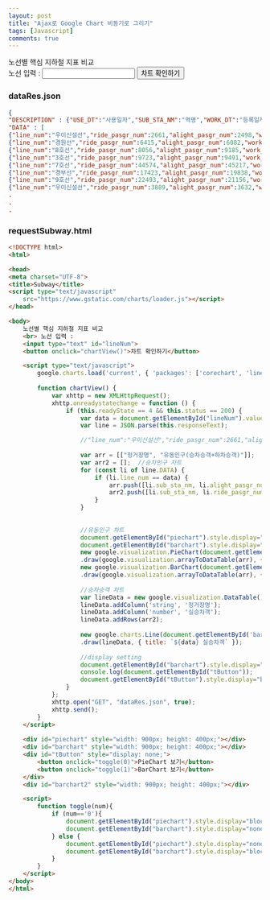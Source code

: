```yaml
---
layout: post
title: "Ajax로 Google Chart 비동기로 그리기"
tags: [Javascript]
comments: true
---
```


<script type="text/javascript" src="https://www.gstatic.com/charts/loader.js"></script>

노선별 핵심 지하철 지표 비교
<br> 노선 입력 :
<input type="text" id="lineNum">
<button onclick="chartView()">차트 확인하기</button>

<script type="text/javascript">
google.charts.load('current', { 'packages': ['corechart', 'line'] });

function chartView() {
    var xhttp = new XMLHttpRequest();
    xhttp.onreadystatechange = function () {
        if (this.readyState == 4 && this.status == 200) {
            var data = document.getElementById("lineNum").value;
            var line = JSON.parse(this.responseText);

            //"line_num":"우이신설선","ride_pasgr_num":2661,"alight_pasgr_num":2498,"work_dt":"20200810","use_dt":"20200807","sub_sta_nm":"4.19민주묘지"},
            
            var arr = [["정거장명", "유동인구(승차승객+하차승객)"]];	//유동인구 차트
            var arr2 = [];	//승차인구 차트
            for (const li of line.DATA) {
                if (li.line_num == data) {
                    arr.push([li.sub_sta_nm, li.alight_pasgr_num + li.ride_pasgr_num]);
                    arr2.push([li.sub_sta_nm, li.ride_pasgr_num - li.alight_pasgr_num]);
                }
            }
            
            
            //유동인구 차트
            document.getElementById("piechart").style.display="block";
            document.getElementById("barchart").style.display="block";
            new google.visualization.PieChart(document.getElementById('piechart'))
            .draw(google.visualization.arrayToDataTable(arr), { title: `${data} 유동인구` });
            new google.visualization.BarChart(document.getElementById('barchart'))
            .draw(google.visualization.arrayToDataTable(arr), { title: `${data} 유동인구` });
            
            //승차승객 차트
            var lineData = new google.visualization.DataTable();
            lineData.addColumn('string', '정거장명');
            lineData.addColumn('number', '실승차객');
            lineData.addRows(arr2);
            
            new google.charts.Line(document.getElementById('barchart2'))
            .draw(lineData, { title: `${data} 실승차객` });
            
            //display setting
            document.getElementById("barchart").style.display="none";
            console.log(document.getElementById("tButton"));
            document.getElementById("tButton").style.display="block";
        }
    };
    xhttp.open("GET", "dataRes.json", true);
    xhttp.send();
}
    
<div id="piechart" style="width: 900px; height: 400px;"></div>
<div id="barchart" style="width: 900px; height: 400px;"></div>
<div id="tButton" style="display: none;">
    <button onclick="toggle(0)">PieChart 보기</button>
    <button onclick="toggle(1)">BarChart 보기</button>
</div>
<div id="barchart2" style="width: 900px; height: 400px;"></div>

<script>
    function toggle(num){
        if (num=='0'){
            document.getElementById("piechart").style.display="block";
            document.getElementById("barchart").style.display="none";
        } else {
            document.getElementById("piechart").style.display="none";
            document.getElementById("barchart").style.display="block";
        }
    }
</script>


### dataRes.json

```json
{
"DESCRIPTION" : {"USE_DT":"사용일자","SUB_STA_NM":"역명","WORK_DT":"등록일자","RIDE_PASGR_NUM":"승차총승객수","LINE_NUM":"호선명","ALIGHT_PASGR_NUM":"하차총승객수"},
"DATA" : [
{"line_num":"우이신설선","ride_pasgr_num":2661,"alight_pasgr_num":2498,"work_dt":"20200810","use_dt":"20200807","sub_sta_nm":"4.19민주묘지"},
{"line_num":"경원선","ride_pasgr_num":6415,"alight_pasgr_num":6082,"work_dt":"20200810","use_dt":"20200807","sub_sta_nm":"가능"},
{"line_num":"8호선","ride_pasgr_num":8056,"alight_pasgr_num":9185,"work_dt":"20200810","use_dt":"20200807","sub_sta_nm":"가락시장"},
{"line_num":"3호선","ride_pasgr_num":9723,"alight_pasgr_num":9491,"work_dt":"20200810","use_dt":"20200807","sub_sta_nm":"가락시장"},
{"line_num":"7호선","ride_pasgr_num":44574,"alight_pasgr_num":45217,"work_dt":"20200810","use_dt":"20200807","sub_sta_nm":"가산디지털단지"},
{"line_num":"경부선","ride_pasgr_num":17423,"alight_pasgr_num":19838,"work_dt":"20200810","use_dt":"20200807","sub_sta_nm":"가산디지털단지"},
{"line_num":"9호선","ride_pasgr_num":22493,"alight_pasgr_num":21156,"work_dt":"20200810","use_dt":"20200807","sub_sta_nm":"가양"},
{"line_num":"우이신설선","ride_pasgr_num":3889,"alight_pasgr_num":3632,"work_dt":"20200810","use_dt":"20200807","sub_sta_nm":"가오리"},
.
.
.
```

### requestSubway.html

```html
<!DOCTYPE html>
<html>

<head>
<meta charset="UTF-8">
<title>Subway</title>
<script type="text/javascript"
	src="https://www.gstatic.com/charts/loader.js"></script>
</head>

<body>
	노선별 핵심 지하철 지표 비교
	<br> 노선 입력 :
	<input type="text" id="lineNum">
	<button onclick="chartView()">차트 확인하기</button>

	<script type="text/javascript">
        google.charts.load('current', { 'packages': ['corechart', 'line'] });
		
        function chartView() {
            var xhttp = new XMLHttpRequest();
            xhttp.onreadystatechange = function () {
                if (this.readyState == 4 && this.status == 200) {
                    var data = document.getElementById("lineNum").value;
                    var line = JSON.parse(this.responseText);

                    //"line_num":"우이신설선","ride_pasgr_num":2661,"alight_pasgr_num":2498,"work_dt":"20200810","use_dt":"20200807","sub_sta_nm":"4.19민주묘지"},
                    
                    var arr = [["정거장명", "유동인구(승차승객+하차승객)"]];	//유동인구 차트
                    var arr2 = [];	//승차인구 차트
                    for (const li of line.DATA) {
                        if (li.line_num == data) {
                            arr.push([li.sub_sta_nm, li.alight_pasgr_num + li.ride_pasgr_num]);
                            arr2.push([li.sub_sta_nm, li.ride_pasgr_num - li.alight_pasgr_num]);
                        }
                    }
                    
                    
                    //유동인구 차트
                    document.getElementById("piechart").style.display="block";
                    document.getElementById("barchart").style.display="block";
                    new google.visualization.PieChart(document.getElementById('piechart'))
                    .draw(google.visualization.arrayToDataTable(arr), { title: `${data} 유동인구` });
                    new google.visualization.BarChart(document.getElementById('barchart'))
                    .draw(google.visualization.arrayToDataTable(arr), { title: `${data} 유동인구` });
					
                    //승차승객 차트
                    var lineData = new google.visualization.DataTable();
                    lineData.addColumn('string', '정거장명');
                    lineData.addColumn('number', '실승차객');
                    lineData.addRows(arr2);
                    
                    new google.charts.Line(document.getElementById('barchart2'))
                    .draw(lineData, { title: `${data} 실승차객` });
                    
                    //display setting
                    document.getElementById("barchart").style.display="none";
                    console.log(document.getElementById("tButton"));
                    document.getElementById("tButton").style.display="block";
                }
            };
            xhttp.open("GET", "dataRes.json", true);
            xhttp.send();
        }
    </script>
    
    <div id="piechart" style="width: 900px; height: 400px;"></div>
    <div id="barchart" style="width: 900px; height: 400px;"></div>
    <div id="tButton" style="display: none;">
        <button onclick="toggle(0)">PieChart 보기</button>
        <button onclick="toggle(1)">BarChart 보기</button>
    </div>
    <div id="barchart2" style="width: 900px; height: 400px;"></div>

    <script>
        function toggle(num){
            if (num=='0'){
                document.getElementById("piechart").style.display="block";
                document.getElementById("barchart").style.display="none";
            } else {
                document.getElementById("piechart").style.display="none";
                document.getElementById("barchart").style.display="block";
            }
        }
    </script>
</body>
</html>
```